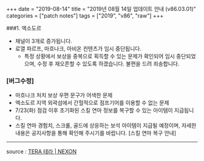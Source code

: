 +++
date = "2019-08-14"
title = "2019년 08월 14일 업데이트 안내 (v86.03.01)"
categories = ["patch notes"]
tags = ["2019", "v86", "raw"]
+++

###1. 엑소도르
- 채널이 3개로 증가됩니다.
- 로열 파르프, 마흐나크, 아비온 컨텐츠가 임시 중단됩니다.
  - 특정 상황에서 보상을 중복으로 획득할 수 있는 문제가 확인되어 임시 중단되었으며, 수정 후 재오픈할 수 있도록 하겠습니다. 불편을 드려 죄송합니다.

### [버그수정]
  - 마흐나크 처치 보상 우편 문구가 어색한 문제
  - 엑소도르 지역 외곽섬에서 간헐적으로 점프기어를 이용할 수 없는 문제
  - 7/23(화) 점검 이후 초기화된 스킬 연마 정보를 복구할 수 있는 아이템이 지급됩니다.
  - 스킬 연마 경험치, 스크롤, 골드에 상응하는 보석 아이템이 지급될 예정이며, 자세한 내용은 공지사항을 통해 확인해 주시기를 바랍니다. [스킬 연마 복구 안내]

----

source : [TERA 테라 | NEXON](http://tera.nexon.com/news/update/view.aspx?n4articlesn=405)
